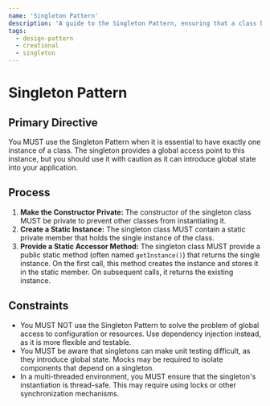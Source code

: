 ```yaml
---
name: 'Singleton Pattern'
description: 'A guide to the Singleton Pattern, ensuring that a class has only one instance and provides a global point of access to it.'
tags:
  - design-pattern
  - creational
  - singleton
---
```


# Singleton Pattern

## Primary Directive

You MUST use the Singleton Pattern when it is essential to have exactly one instance of a class. The singleton provides a global access point to this instance, but you should use it with caution as it can introduce global state into your application.

## Process

1.  **Make the Constructor Private:** The constructor of the singleton class MUST be private to prevent other classes from instantiating it.
2.  **Create a Static Instance:** The singleton class MUST contain a static private member that holds the single instance of the class.
3.  **Provide a Static Accessor Method:** The singleton class MUST provide a public static method (often named `getInstance()`) that returns the single instance. On the first call, this method creates the instance and stores it in the static member. On subsequent calls, it returns the existing instance.

## Constraints

- You MUST NOT use the Singleton Pattern to solve the problem of global access to configuration or resources. Use dependency injection instead, as it is more flexible and testable.
- You MUST be aware that singletons can make unit testing difficult, as they introduce global state. Mocks may be required to isolate components that depend on a singleton.
- In a multi-threaded environment, you MUST ensure that the singleton's instantiation is thread-safe. This may require using locks or other synchronization mechanisms.
